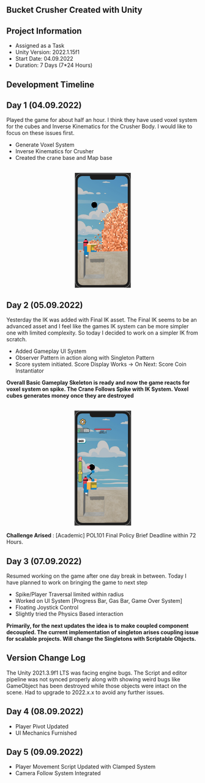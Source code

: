 ## Bucket Crusher Created with Unity

## Project Information
- Assigned as a Task
- Unity Version: 2022.1.15f1
- Start Date: 04.09.2022
- Duration: 7 Days (7*24 Hours)

## Development Timeline

## Day 1 (04.09.2022)
Played the game for about half an hour. I think they have used voxel system for the cubes and Inverse Kinematics for the Crusher Body. I would like to focus on these issues first.
- Generate Voxel System
- Inverse Kinematics for Crusher
- Created the crane base and Map base
<br>
<center>
<img src="Screenshot/Day1.png" height="300px">
</center>

## Day 2 (05.09.2022)
Yesterday the IK was added with Final IK asset. The Final IK seems to be an advanced asset and I feel like the games IK system can be more simpler one with limited complexity. 
So today I decided to work on a simpler IK from scratch.
- Added Gameplay UI System
- Observer Pattern in action along with Singleton Pattern
- Score system initiated. Score Display Works -> On Next: Score Coin Instantiator

<b> Overall Basic Gameplay Skeleton is ready and now the game reacts for voxel system on spike. The Crane Follows Spike with IK System. Voxel cubes generates money once they are destroyed </b>
<br><br>
<center>
<img src="Screenshot/Day2.png" height="300px">
</center>

<b> Challenge Arised </b>: [Academic] POL101 Final Policy Brief Deadline within 72 Hours.

## Day 3 (07.09.2022)
Resumed working on the game after one day break in between. Today I have planned to work on bringing the game to next step

- Spike/Player Traversal limited within radius
- Worked on UI System [Progress Bar, Gas Bar, Game Over System]
- Floating Joystick Control
- Slightly tried the Physics Based interaction

<b> Primarily, for the next updates the idea is to make coupled component decoupled. The current implementation of singleton arises coupling issue for scalable projects. Will change the Singletons with Scriptable Objects.  </b>

## Version Change Log
The Unity 2021.3.9f1 LTS was facing engine bugs. The Script and editor pipeline was not synced properly along with showing weird bugs like GameObject has been destroyed while those objects were intact on the scene. Had to upgrade to 2022.x.x to avoid any further issues.

## Day 4 (08.09.2022)
- Player Pivot Updated
- UI Mechanics Furnished

## Day 5 (09.09.2022)
- Player Movement Script Updated with Clamped System
- Camera Follow System Integrated